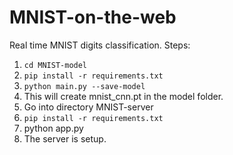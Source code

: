 # MNIST-on-the-web
Real time MNIST digits classification.
Steps:
1. <code>cd MNIST-model</code>
2. <code>pip install -r requirements.txt</code>
3. <code>python main.py --save-model</code>
4. This will create mnist_cnn.pt in the model folder.
5. Go into directory MNIST-server
6. <code>pip install -r requirements.txt</code>
7. python app.py
8. The server is setup.
